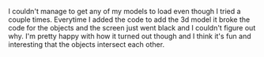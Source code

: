 I couldn't manage to get any of my models to load even though I tried a couple times. Everytime I added the code to add the 3d model it broke the code for the objects and the screen just went black and I couldn't figure out why. I'm pretty happy with how it turned out though and I think it's fun and interesting that the objects intersect each other.
